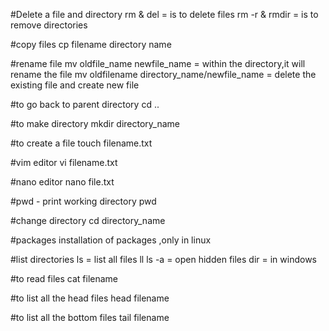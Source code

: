 #Delete a file and directory
rm & del = is to delete files
rm -r & rmdir = is to remove directories


#copy files
cp filename directory name


#rename file
mv oldfile_name newfile_name  = within the directory,it will rename the file
mv oldfilename directory_name/newfile_name = delete the existing file and create new file



#to go back to parent directory
cd ..


#to make directory
mkdir directory_name


#to create a file
touch filename.txt

#vim editor
vi filename.txt


#nano editor
nano file.txt


#pwd - print working directory
pwd


#change directory
cd directory_name

#packages
installation of packages ,only in linux


#list directories
ls = list all files
ll
ls -a = open hidden files
dir = in windows


#to read files
cat filename

#to list all the head files
head filename

#to list all the bottom files
tail filename




